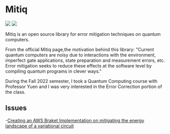 # Mitiq

[![](https://img.shields.io/badge/Mitiq-docs-green)](https://mitiq.readthedocs.io/en/stable/)
[![](https://img.shields.io/badge/Mitiq-repo-blue)](https://github.com/unitaryfund/mitiq)

Mitiq is an open source library for error mitigation techniques on quantum computers.

From the official Mitiq page,the motivation behind this library: "Current quantum computers are noisy due to interactions with the environment, imperfect gate applications, state preparation and measurement errors, etc. Error mitigation seeks to reduce these effects at the software level by compiling quantum programs in clever ways."

During the Fall 2022 semester, I took a Quantum Computing course with Professor Yuen and I was very interested in the Error Correction portion of the class.

## Issues

-[Creating an AWS Braket Implementation on mitigating the energy landscape of a variational circuit](https://github.com/unitaryfund/mitiq/issues/1332)

